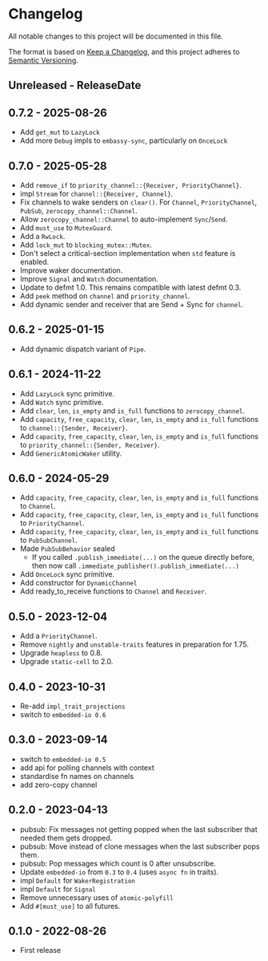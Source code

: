 # Changelog

All notable changes to this project will be documented in this file.

The format is based on [Keep a Changelog](https://keepachangelog.com/en/1.0.0/),
and this project adheres to [Semantic Versioning](https://semver.org/spec/v2.0.0.html).

<!-- next-header -->
## Unreleased - ReleaseDate

## 0.7.2 - 2025-08-26

- Add `get_mut` to `LazyLock`
- Add more `Debug` impls to `embassy-sync`, particularly on `OnceLock`

## 0.7.0 - 2025-05-28

- Add `remove_if` to `priority_channel::{Receiver, PriorityChannel}`.
- impl `Stream` for `channel::{Receiver, Channel}`.
- Fix channels to wake senders on `clear()`.
  For `Channel`, `PriorityChannel`, `PubSub`, `zerocopy_channel::Channel`.
- Allow `zerocopy_channel::Channel` to auto-implement `Sync`/`Send`.
- Add `must_use` to `MutexGuard`.
- Add a `RwLock`.
- Add `lock_mut` to `blocking_mutex::Mutex`.
- Don't select a critical-section implementation when `std` feature is enabled.
- Improve waker documentation.
- Improve `Signal` and `Watch` documentation.
- Update to defmt 1.0. This remains compatible with latest defmt 0.3.
- Add `peek` method on `channel` and `priority_channel`.
- Add dynamic sender and receiver that are Send + Sync for `channel`.

## 0.6.2 - 2025-01-15

- Add dynamic dispatch variant of `Pipe`.

## 0.6.1 - 2024-11-22

- Add `LazyLock` sync primitive.
- Add `Watch` sync primitive.
- Add `clear`, `len`, `is_empty` and `is_full` functions to `zerocopy_channel`.
- Add `capacity`, `free_capacity`, `clear`, `len`, `is_empty` and `is_full` functions to `channel::{Sender, Receiver}`.
- Add `capacity`, `free_capacity`, `clear`, `len`, `is_empty` and `is_full` functions to `priority_channel::{Sender, Receiver}`.
- Add `GenericAtomicWaker` utility.

## 0.6.0 - 2024-05-29

- Add `capacity`, `free_capacity`, `clear`, `len`, `is_empty` and `is_full` functions to `Channel`.
- Add `capacity`, `free_capacity`, `clear`, `len`, `is_empty` and `is_full` functions to `PriorityChannel`.
- Add `capacity`, `free_capacity`, `clear`, `len`, `is_empty` and `is_full` functions to `PubSubChannel`.
- Made `PubSubBehavior` sealed
  - If you called `.publish_immediate(...)` on the queue directly before, then now call `.immediate_publisher().publish_immediate(...)`
- Add `OnceLock` sync primitive.
- Add constructor for `DynamicChannel`
- Add ready_to_receive functions to `Channel` and `Receiver`.

## 0.5.0 - 2023-12-04

- Add a `PriorityChannel`.
- Remove `nightly` and `unstable-traits` features in preparation for 1.75.
- Upgrade `heapless` to 0.8.
- Upgrade `static-cell` to 2.0.

## 0.4.0 - 2023-10-31

- Re-add `impl_trait_projections`
- switch to `embedded-io 0.6`

## 0.3.0 - 2023-09-14

- switch to `embedded-io 0.5`
- add api for polling channels with context
- standardise fn names on channels
- add zero-copy channel

## 0.2.0 - 2023-04-13

- pubsub: Fix messages not getting popped when the last subscriber that needed them gets dropped.
- pubsub: Move instead of clone messages when the last subscriber pops them.
- pubsub: Pop messages which count is 0 after unsubscribe.
- Update `embedded-io` from `0.3` to `0.4` (uses `async fn` in traits).
- impl `Default` for `WakerRegistration`
- impl `Default` for `Signal`
- Remove unnecessary uses of `atomic-polyfill`
- Add `#[must_use]` to all futures.

## 0.1.0 - 2022-08-26

- First release

